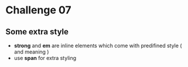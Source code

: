# Challenge 07

## Some extra style

- **strong** and **em** are inline elements which come with predifined style ( and meaning )
- use **span** for extra styling
